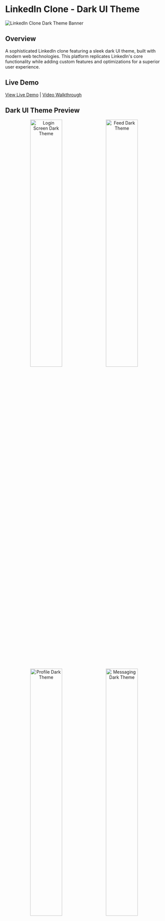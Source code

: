 # LinkedIn Clone - Dark UI Theme

![LinkedIn Clone Dark Theme Banner](/api/placeholder/1200/300)

## Overview

A sophisticated LinkedIn clone featuring a sleek dark UI theme, built with modern web technologies. This platform replicates LinkedIn's core functionality while adding custom features and optimizations for a superior user experience.

## Live Demo

[View Live Demo](#) | [Video Walkthrough](#)

## Dark UI Theme Preview

<div align="center">
  <img src="/api/placeholder/800/450" alt="Login Screen Dark Theme" width="45%" />
  &nbsp;&nbsp;
  <img src="/api/placeholder/800/450" alt="Feed Dark Theme" width="45%" />
</div>

<div align="center">
  <img src="/api/placeholder/800/450" alt="Profile Dark Theme" width="45%" />
  &nbsp;&nbsp;
  <img src="/api/placeholder/800/450" alt="Messaging Dark Theme" width="45%" />
</div>

## Key Features

- **Social Network Functionality**
  - Post creation and management
  - Comment and like system
  - Profile viewer analytics
  - Activity feed with custom algorithms
  
- **Professional Network Tools**
  - Advanced user search with filters
  - Connect/Follow system with different relationship levels
  - Professional skill endorsements
  - Real-time messaging system
  
- **Security & Authentication**
  - JWT-based authentication
  - OTP verification for enhanced security
  - Role-based access control
  
- **Notifications & Engagement**
  - Custom email notification system
  - In-app notifications
  - Connection request workflows
  - Comment and engagement alerts

## Tech Stack

### Frontend
- **Framework**: React with TypeScript
- **State Management**: Redux Toolkit
- **Data Fetching**: TanStack Query (React Query)
- **Styling**: 
  - Tailwind CSS with custom dark theme configuration
  - Styled Components for complex UI elements
- **UI Components**: Headless UI, Radix UI
- **Forms**: React Hook Form with Zod validation

### Backend
- **Runtime**: Node.js
- **Framework**: Express.js
- **Database**: MongoDB with Mongoose
- **Authentication**: JWT with refresh token rotation
- **Real-time Communication**: Socket.io
- **Email Service**: Nodemailer with custom templates

### DevOps & Deployment
- **Containerization**: Docker
- **CI/CD**: GitHub Actions
- **Hosting**: AWS (EC2, S3 for media storage)
- **Monitoring**: Sentry for error tracking

## Performance Optimizations

- Implemented lazy loading for feed content
- Image optimization pipeline with WebP conversion
- Server-side rendering for critical pages
- Optimistic UI updates using TanStack Query mutations
- Redis caching layer for frequently accessed data

## Installation & Setup

```bash
# Clone repository
git clone https://github.com/yourusername/linkedin-dark-clone.git

# Install dependencies
cd linkedin-dark-clone
npm install

# Set up environment variables
cp .env.example .env
# Edit .env with your configuration

# Run development server
npm run dev
```

## Project Structure

```
linkedin-dark-clone/
├── client/               # Frontend React application
├── server/               # Node.js Express backend
├── shared/               # Shared types and utilities
├── docker/               # Docker configuration files
├── docs/                 # Documentation
└── scripts/              # Build and deployment scripts
```

## Future Enhancements

- Mobile application using React Native
- AI-powered job recommendation engine
- Video conferencing integration
- Content analytics dashboard
- Premium subscription features

## Contributing

Contributions are welcome! Please check the [CONTRIBUTING.md](CONTRIBUTING.md) file for guidelines.

## License

MIT License - See [LICENSE](LICENSE) for details.

---

<p align="center">
  <img src="/api/placeholder/150/150" alt="Project Logo" width="70px" />
  <br>
  <em>Built with passion and modern web technologies.</em>
</p>